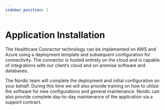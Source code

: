 ```yaml
---
sidebar_position: 1
---
```


# Application Installation

The Healthcare Connector technology can be implemented on AWS and Azure using a deployment template and subsequent configuration for connectivity. The connector is hosted entirely on the cloud and is capable of integrations with our client’s cloud and on-premise software and databases.

The Nordic team will complete the deployment and initial configuration on your behalf. During this time we will also provide training on how to utilize the software for new configurations and general maintenance. Nordic can also provide complete day-to-day maintenance of the application via a support contract.